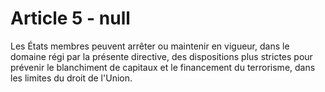 # Article 5 - null


Les États membres peuvent arrêter ou maintenir en vigueur, dans le domaine régi par la présente directive, des dispositions plus strictes pour prévenir le blanchiment de capitaux et le financement du terrorisme, dans les limites du droit de l'Union.
